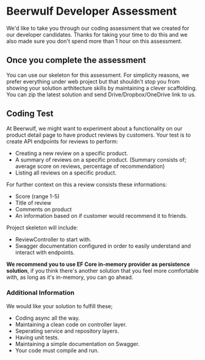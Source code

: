 # Beerwulf Developer Assessment
We'd like to take you through our coding assessment that we created for our developer candidates. Thanks for taking your time to do this and we also made sure you don't spend more than 1 hour on this assessment.
## Once you complete the assessment
You can use our skeleton for this assessment. For simplicity reasons, we prefer everything under web project but that shouldn't stop you from showing your solution arthitecture skills by maintaining a clever scaffolding. You can zip the latest solution and send Drive/Dropbox/OneDrive link to us.
## Coding Test
At Beerwulf, we might want to experiment about a functionality on our product detail page to have product reviews by customers.
Your test is to create API endpoints for reviews to perform:
* Creating a new review on a specific product.
* A summary of reviews on a specific product. (Summary consists of; average score on reviews, percentage of recommendation)
* Listing all reviews on a specific product.

For further context on this a review consists these informations:
* Score (range 1-5)
* Title of review
* Comments on product
* An information based on if customer would recommend it to friends.

Project skeleton will include:
* ReviewController to start with.
* Swagger documentation configured in order to easily understand and interact with endpoints.

**We recommend you to use EF Core in-memory provider as persistence solution**, if you think there's another solution that you feel more comfortable with, as long as it's in-memory, you can go ahead.

### Additional Information
We would like your solution to fulfill these;
* Coding async all the way.
* Maintaining a clean code on controller layer.
* Seperating service and repository layers.
* Having unit tests.
* Maintaining a simple documentation on Swagger.
* Your code must compile and run.